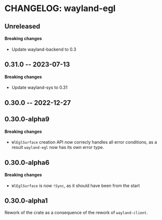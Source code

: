 # CHANGELOG: wayland-egl

## Unreleased

#### Breaking changes

- Update wayland-backend to 0.3

## 0.31.0 -- 2023-07-13

#### Breaking changes

- Update wayland-sys to 0.31

## 0.30.0 -- 2022-12-27

## 0.30.0-alpha9

#### Breaking changes

- `WlEglSurface` creation API now correcly handles all error conditions, as a result
  `wayland-egl` now has its own error type.

## 0.30.0-alpha6

#### Breaking changes

- `WlEglSurface` is now `!Sync`, as it should have been from the start

## 0.30.0-alpha1

Rework of the crate as a consequence of the rework of `wayland-client`.

